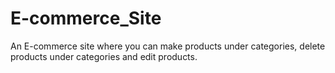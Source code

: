 # E-commerce_Site
An E-commerce site where you can make products under categories, delete products under categories and edit products.